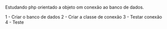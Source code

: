 Estudando php orientado a objeto om conexão ao banco de dados.

1 - Criar o banco de dados
2 - Criar a classe de conexão
3 - Testar conexão
4 - Teste